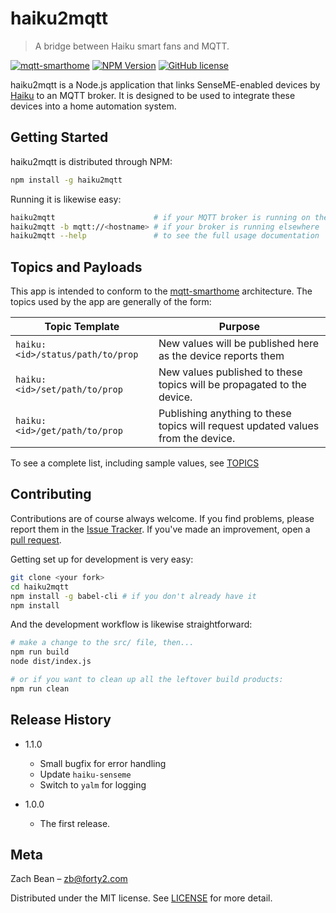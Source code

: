 # haiku2mqtt
> A bridge between Haiku smart fans and MQTT.

[![mqtt-smarthome](https://img.shields.io/badge/mqtt-smarthome-blue.svg)](https://github.com/mqtt-smarthome/mqtt-smarthome)
[![NPM Version][npm-image]][npm-url]
[![GitHub license](https://img.shields.io/badge/license-MIT-blue.svg)](LICENSE.md)

haiku2mqtt is a Node.js application that links SenseME-enabled devices by [Haiku](http://www.haikuhome.com/) to an MQTT broker. It is designed to be used to integrate these devices into a home automation system.

## Getting Started

haiku2mqtt is distributed through NPM:

```sh
npm install -g haiku2mqtt
```

Running it is likewise easy:

```sh
haiku2mqtt                      # if your MQTT broker is running on the same system
haiku2mqtt -b mqtt://<hostname> # if your broker is running elsewhere
haiku2mqtt --help               # to see the full usage documentation
```

## Topics and Payloads

This app is intended to conform to the [mqtt-smarthome](http://www.github.com/mqtt-smarthome/mqtt-smarthome/) architecture.  The topics used by the app are generally of the form:

| Topic Template                   | Purpose                                                                          |
|----------------------------------|----------------------------------------------------------------------------------|
| `haiku:<id>/status/path/to/prop` | New values will be published here as the device reports them                     |
| `haiku:<id>/set/path/to/prop`    | New values published to these topics will be propagated to the device.           |
| `haiku:<id>/get/path/to/prop`    | Publishing anything to these topics will request updated values from the device. |

To see a complete list, including sample values, see [TOPICS](TOPICS.md)

## Contributing

Contributions are of course always welcome.  If you find problems, please report them in the [Issue Tracker](http://www.github.com/forty2/haiku2mqtt/issues/).  If you've made an improvement, open a [pull request](http://www.github.com/forty2/haiku2mqtt/pulls).

Getting set up for development is very easy:
```sh
git clone <your fork>
cd haiku2mqtt
npm install -g babel-cli # if you don't already have it
npm install
```

And the development workflow is likewise straightforward:
```sh
# make a change to the src/ file, then...
npm run build
node dist/index.js

# or if you want to clean up all the leftover build products:
npm run clean
```

## Release History
* 1.1.0
    * Small bugfix for error handling
    * Update `haiku-senseme`
    * Switch to `yalm` for logging

* 1.0.0
    * The first release.

## Meta

Zach Bean – zb@forty2.com

Distributed under the MIT license. See [LICENSE](LICENSE.md) for more detail.

[npm-image]: https://img.shields.io/npm/v/haiku2mqtt.svg?style=flat
[npm-url]: https://npmjs.org/package/haiku2mqtt
